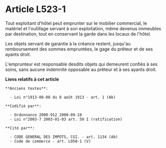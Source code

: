 # Article L523-1

Tout exploitant d'hôtel peut emprunter sur le mobilier commercial, le matériel et l'outillage servant à son exploitation,
même devenus immeubles par destination, tout en conservant la garde dans les locaux de l'hôtel.

Les objets servant de garantie à la créance restent, jusqu'au remboursement des sommes empruntées, le gage du prêteur et de
ses ayants droit.

L'emprunteur est responsable desdits objets qui demeurent confiés à ses soins, sans aucune indemnité opposable au prêteur et
à ses ayants droit.

**Liens relatifs à cet article**

	**Anciens textes**:

	  - Loi n°1913-08-08 du 8 août 1913 - art. 1 (Ab)

	**Codifié par**:

	  - Ordonnance 2000-912 2000-09-18
	  - Loi n°2003-7 2003-01-03 art. 50 I (ratification)

	**Cité par**:

	  - CODE GENERAL DES IMPOTS, CGI. - art. 1134 (Ab)
	  - Code de commerce - art. L950-1 (V)
